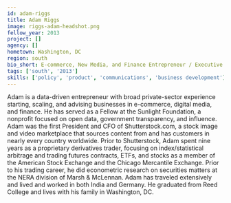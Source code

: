 ```yaml
---
id: adam-riggs
title: Adam Riggs
image: riggs-adam-headshot.png
fellow_year: 2013
project: []
agency: []
hometown: Washington, DC
region: south
bio_short: E-commerce, New Media, and Finance Entrepreneur / Executive / Investor
tags: ['south', '2013']
skills: ['policy', 'product', 'communications', 'business development']
---
```


Adam is a data-driven entrepreneur with broad private-sector experience starting, scaling, and advising businesses in e-commerce, digital media, and finance.  He has served as a Fellow at the Sunlight Foundation, a nonprofit focused on open data, government transparency, and influence. Adam was the first President and CFO of Shutterstock.com, a stock image and video marketplace that sources content from and has customers in nearly every country worldwide. Prior to Shutterstock, Adam spent nine years as a proprietary derivatives trader, focusing on index/statistical arbitrage and trading futures contracts, ETFs, and stocks as a member of the American Stock Exchange and the Chicago Mercantile Exchange.  Prior to his trading career, he did econometric research on securities matters at the NERA division of Marsh & McLennan.  Adam has traveled extensively and lived and worked in both India and Germany.  He graduated from Reed College and lives with his family in Washington, DC.
